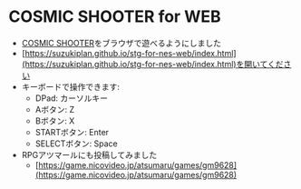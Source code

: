 # COSMIC SHOOTER for WEB

- [COSMIC SHOOTER]()をブラウザで遊べるようにしました
- [https://suzukiplan.github.io/stg-for-nes-web/index.html](https://suzukiplan.github.io/stg-for-nes-web/index.html)を開いてください
- キーボードで操作できます:
  - DPad: カーソルキー
  - Aボタン: Z
  - Bボタン: X
  - STARTボタン: Enter
  - SELECTボタン: Space
- RPGアツマールにも投稿してみました
  - [https://game.nicovideo.jp/atsumaru/games/gm9628](https://game.nicovideo.jp/atsumaru/games/gm9628)
